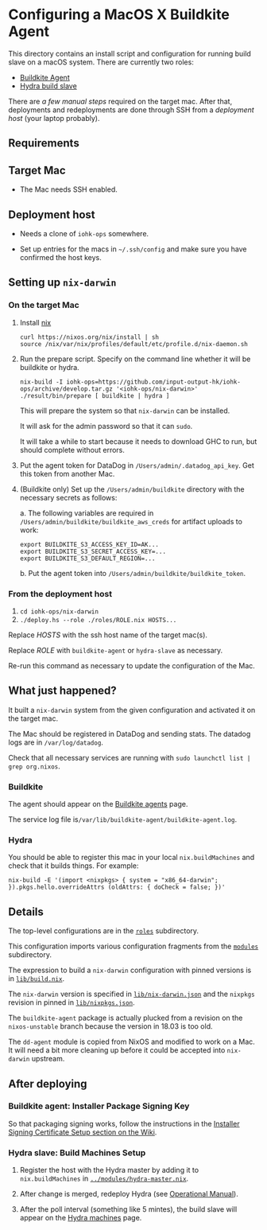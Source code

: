 # Configuring a MacOS X Buildkite Agent

This directory contains an install script and configuration for
running build slave on a macOS system. There are currently two roles:

 * [Buildkite Agent][agents]
 * [Hydra build slave][machines]

There are *a few manual steps* required on the target mac. After that,
deployments and redeployments are done through SSH from a *deployment
host* (your laptop probably).

[agents]: https://buildkite.com/organizations/input-output-hk/agents
[machines]: https://hydra.iohk.io/machines

## Requirements

## Target Mac

* The Mac needs SSH enabled.

## Deployment host

* Needs a clone of `iohk-ops` somewhere.

* Set up entries for the macs in `~/.ssh/config` and make sure you
  have confirmed the host keys.

## Setting up `nix-darwin`

### On the target Mac

1. Install [nix](https://nixos.org/nix/)

       curl https://nixos.org/nix/install | sh
       source /nix/var/nix/profiles/default/etc/profile.d/nix-daemon.sh

2. Run the prepare script. Specify on the command line whether it will
   be buildkite or hydra.

       nix-build -I iohk-ops=https://github.com/input-output-hk/iohk-ops/archive/develop.tar.gz '<iohk-ops/nix-darwin>'
       ./result/bin/prepare [ buildkite | hydra ]

   This will prepare the system so that `nix-darwin` can be installed.

   It will ask for the admin password so that it can `sudo`.

   It will take a while to start because it needs to download GHC to
   run, but should complete without errors.

3. Put the agent token for DataDog in
   `/Users/admin/.datadog_api_key`. Get this token from another Mac.

4. (Buildkite only) Set up the `/Users/admin/buildkite` directory with
   the necessary secrets as follows:

   a. The following variables are required in
      `/Users/admin/buildkite/buildkite_aws_creds` for artifact uploads
      to work:

      ```
      export BUILDKITE_S3_ACCESS_KEY_ID=AK...
      export BUILDKITE_S3_SECRET_ACCESS_KEY=...
      export BUILDKITE_S3_DEFAULT_REGION=...
      ```

   b. Put the agent token into `/Users/admin/buildkite/buildkite_token`.


### From the deployment host

1. `cd iohk-ops/nix-darwin`
2. `./deploy.hs --role ./roles/ROLE.nix HOSTS...`

Replace *HOSTS* with the ssh host name of the target mac(s).

Replace *ROLE* with `buildkite-agent` or `hydra-slave` as necessary.

Re-run this command as necessary to update the configuration of the Mac.

## What just happened?

It built a `nix-darwin` system from the given configuration and
activated it on the target mac.

The Mac should be registered in DataDog and sending stats.
The datadog logs are in `/var/log/datadog`.

Check that all necessary services are running with
`sudo launchctl list | grep org.nixos`.

### Buildkite

The agent should appear on the [Buildkite agents][agents] page.

The service log file is`/var/lib/buildkite-agent/buildkite-agent.log`.

### Hydra

You should be able to register this mac in your local `nix.buildMachines` and check that it builds things. For example:

    nix-build -E '(import <nixpkgs> { system = "x86_64-darwin"; }).pkgs.hello.overrideAttrs (oldAttrs: { doCheck = false; })'

## Details

The top-level configurations are in the [`roles`](./roles/)
subdirectory.

This configuration imports various configuration fragments from the
[`modules`](./modules/) subdirectory.

The expression to build a `nix-darwin` configuration with pinned
versions is in [`lib/build.nix`](./lib/build.nix).

The `nix-darwin` version is specified in
[`lib/nix-darwin.json`](./lib/nix-darwin.json) and the `nixpkgs`
revision in pinned in [`lib/nixpkgs.json`](./lib/nixpkgs.json).

The `buildkite-agent` package is actually plucked from a revision on
the `nixos-unstable` branch because the version in 18.03 is too old.

The `dd-agent` module is copied from NixOS and modified to work on a
Mac. It will need a bit more cleaning up before it could be accepted
into `nix-darwin` upstream.

## After deploying

### Buildkite agent: Installer Package Signing Key

So that packaging signing works, follow the instructions in the
[Installer Signing Certificate Setup section on the Wiki][1].

[1]: https://github.com/input-output-hk/internal-documentation/wiki/Configuring-a-macOS-%28darwin%29-build-slave-for-hydra#installer-signing-certificate-setup

### Hydra slave: Build Machines Setup

1. Register the host with the Hydra master by adding it to
   `nix.buildMachines` in
   [`../modules/hydra-master.nix`](../modules/hydra-master.nix).

2. After change is merged, redeploy Hydra (see [Operational Manual](https://github.com/input-output-hk/internal-documentation/wiki/Operational-Manual#hydraiohkio-and-cardano-deployer)).

3. After the poll interval (something like 5 mintes), the build slave will appear on the [Hydra machines][machines] page.
